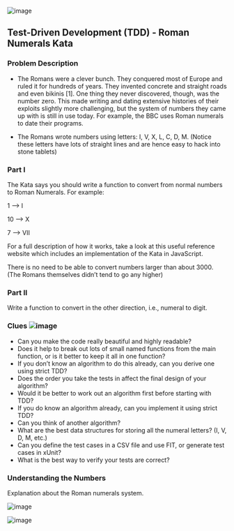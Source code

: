 ![image](https://github.com/peterviegas/js-jest-tdd-number-roman/assets/91379638/6f0f7f47-215c-42c0-bd10-d4094ec61e8f)
## Test-Driven Development (TDD) - Roman Numerals Kata 


### Problem Description

- The Romans were a clever bunch. They conquered most of Europe and ruled it for hundreds of years. They invented concrete and straight roads and even bikinis [1]. One thing they never discovered, though, was the number zero. This made writing and dating extensive histories of their exploits slightly more challenging, but the system of numbers they came up with is still in use today. For example, the BBC uses Roman numerals to date their programs.

- The Romans wrote numbers using letters: I, V, X, L, C, D, M. (Notice these letters have lots of straight lines and are hence easy to hack into stone tablets)

### Part I
The Kata says you should write a function to convert from normal numbers to Roman Numerals. For example:

1 --> I

10 --> X

7 --> VII

For a full description of how it works, take a look at this useful reference website which includes an implementation of the Kata in JavaScript.

There is no need to be able to convert numbers larger than about 3000. (The Romans themselves didn’t tend to go any higher)

### Part II
Write a function to convert in the other direction, i.e., numeral to digit.


### Clues ![image](https://github.com/peterviegas/js-jest-tdd-number-roman/assets/91379638/2edde575-693e-48d6-84ec-074255c821bd) 

- Can you make the code really beautiful and highly readable?
- Does it help to break out lots of small named functions from the main function, or is it better to keep it all in one function?
- If you don’t know an algorithm to do this already, can you derive one using strict TDD?
- Does the order you take the tests in affect the final design of your algorithm?
- Would it be better to work out an algorithm first before starting with TDD?
- If you do know an algorithm already, can you implement it using strict TDD?
- Can you think of another algorithm?
- What are the best data structures for storing all the numeral letters? (I, V, D, M, etc.)
- Can you define the test cases in a CSV file and use FIT, or generate test cases in xUnit?
- What is the best way to verify your tests are correct?
  
 ### Understanding the Numbers
  
  Explanation about the Roman numerals system.


  ![image](https://github.com/peterviegas/js-jest-tdd-number-roman/assets/91379638/8e41dd0a-9c8c-4a42-b1d2-fbc34ae71eb9)


  ![image](https://github.com/peterviegas/js-jest-tdd-number-roman/assets/91379638/220696e7-e1fe-4747-9f6f-faa28de33687)


